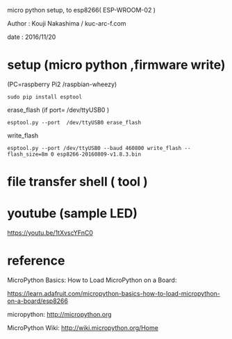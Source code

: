 ﻿ micro python setup, to esp8266( ESP-WROOM-02 )

 Author  : Kouji Nakashima / kuc-arc-f.com

 date    : 2016/11/20


# setup (micro python ,firmware write)
(PC=raspberry Pi2 /raspbian-wheezy)

    sudo pip install esptool

erase_flash (if port= /dev/ttyUSB0 )

    esptool.py --port  /dev/ttyUSB0 erase_flash

write_flash

    esptool.py --port /dev/ttyUSB0 --baud 460800 write_flash --flash_size=8m 0 esp8266-20160809-v1.8.3.bin


# file transfer shell ( tool )


# youtube (sample LED) 
https://youtu.be/1tXvscYFnC0

# reference
MicroPython Basics: How to Load MicroPython on a Board:

https://learn.adafruit.com/micropython-basics-how-to-load-micropython-on-a-board/esp8266

micropython:
http://micropython.org

MicroPython Wiki:
http://wiki.micropython.org/Home


